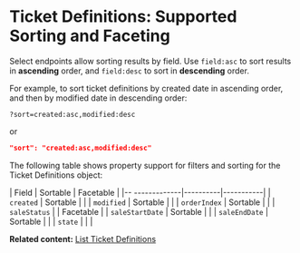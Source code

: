 # Ticket Definitions: Supported Sorting and Faceting

Select endpoints allow sorting results by field. Use `field:asc` to sort results in **ascending** order, and `field:desc` to sort in **descending** order.

For example, to sort ticket definitions by created date in ascending order, and then by modified date in descending order: 

```
?sort=created:asc,modified:desc
```

or 

```json
"sort": "created:asc,modified:desc"
```

The following table shows property support for filters and sorting
for the Ticket Definitions object:


| Field           | Sortable | Facetable |
|--  -------------|----------|-----------|
| `created`       | Sortable |           |
| `modified`      | Sortable |           |
| `orderIndex`    | Sortable |           |
| `saleStatus`    |          | Facetable |
| `saleStartDate` | Sortable |           |
| `saleEndDate`   | Sortable |           |
| `state`         |          |           |

__Related content:__
[List Ticket Definitions](https://www.wix.com/velo/reference/wix-events-v2/ticketdefinitions/listticketdefinitions)